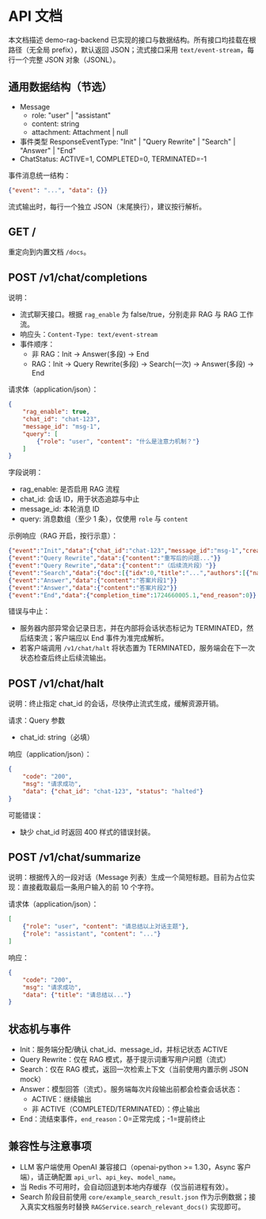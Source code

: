# API 文档

本文档描述 demo-rag-backend 已实现的接口与数据结构。所有接口均挂载在根路径（无全局 prefix），默认返回 JSON；流式接口采用 `text/event-stream`，每行一个完整 JSON 对象（JSONL）。

## 通用数据结构（节选）

- Message
	- role: "user" | "assistant"
	- content: string
	- attachment: Attachment | null
- 事件类型 ResponseEventType: "Init" | "Query Rewrite" | "Search" | "Answer" | "End"
- ChatStatus: ACTIVE=1, COMPLETED=0, TERMINATED=-1

事件消息统一结构：

```json
{"event": "...", "data": {}}
```

流式输出时，每行一个独立 JSON（末尾换行），建议按行解析。

## GET /

重定向到内置文档 `/docs`。

## POST /v1/chat/completions

说明：

- 流式聊天接口。根据 `rag_enable` 为 false/true，分别走非 RAG 与 RAG 工作流。
- 响应头：`Content-Type: text/event-stream`
- 事件顺序：
	- 非 RAG：Init → Answer(多段) → End
	- RAG：Init → Query Rewrite(多段) → Search(一次) → Answer(多段) → End

请求体（application/json）：

```json
{
	"rag_enable": true,
	"chat_id": "chat-123",
	"message_id": "msg-1",
	"query": [
		{"role": "user", "content": "什么是注意力机制？"}
	]
}
```

字段说明：

- rag_enable: 是否启用 RAG 流程
- chat_id: 会话 ID，用于状态追踪与中止
- message_id: 本轮消息 ID
- query: 消息数组（至少 1 条），仅使用 `role` 与 `content`

示例响应（RAG 开启，按行示意）：

```json
{"event":"Init","data":{"chat_id":"chat-123","message_id":"msg-1","created_at":1724660000.0}}
{"event":"Query Rewrite","data":{"content":"重写后的问题..."}}
{"event":"Query Rewrite","data":{"content":"（后续流片段）"}}
{"event":"Search","data":{"doc":[{"idx":0,"title":"...","authors":[{"name":"...","institution":"..."}],"publicationDate":"...","language":"...","keywords":["..."],"publisher":"...","journal":"..."}],"chunks":[{"id":1,"doc_id":0,"text":"...","source":[{"type":"document","id":1,"url":"..."}]}]}}
{"event":"Answer","data":{"content":"答案片段1"}}
{"event":"Answer","data":{"content":"答案片段2"}}
{"event":"End","data":{"completion_time":1724660005.1,"end_reason":0}}
```

错误与中止：

- 服务器内部异常会记录日志，并在内部将会话状态标记为 TERMINATED，然后结束流；客户端应以 End 事件为准完成解析。
- 若客户端调用 `/v1/chat/halt` 将状态置为 TERMINATED，服务端会在下一次状态检查后终止后续流输出。

## POST /v1/chat/halt

说明：终止指定 chat_id 的会话，尽快停止流式生成，缓解资源开销。

请求：Query 参数

- chat_id: string（必填）

响应（application/json）：

```json
{
	"code": "200",
	"msg": "请求成功",
	"data": {"chat_id": "chat-123", "status": "halted"}
}
```

可能错误：

- 缺少 chat_id 时返回 400 样式的错误封装。

## POST /v1/chat/summarize

说明：根据传入的一段对话（Message 列表）生成一个简短标题。目前为占位实现：直接截取最后一条用户输入的前 10 个字符。

请求体（application/json）：

```json
[
	{"role": "user", "content": "请总结以上对话主题"},
	{"role": "assistant", "content": "..."}
]
```

响应：

```json
{
	"code": "200",
	"msg": "请求成功",
	"data": {"title": "请总结以..."}
}
```

## 状态机与事件

- Init：服务端分配/确认 chat_id、message_id，并标记状态 ACTIVE
- Query Rewrite：仅在 RAG 模式，基于提示词重写用户问题（流式）
- Search：仅在 RAG 模式，返回一次检索上下文（当前使用内置示例 JSON mock）
- Answer：模型回答（流式）。服务端每次片段输出前都会检查会话状态：
	- ACTIVE：继续输出
	- 非 ACTIVE（COMPLETED/TERMINATED）：停止输出
- End：流结束事件，`end_reason`：0=正常完成；-1=提前终止

## 兼容性与注意事项

- LLM 客户端使用 OpenAI 兼容接口（openai-python >= 1.30，Async 客户端），请正确配置 `api_url`、`api_key`、`model_name`。
- 当 Redis 不可用时，会自动回退到本地内存缓存（仅当前进程有效）。
- Search 阶段目前使用 `core/example_search_result.json` 作为示例数据；接入真实文档服务时替换 `RAGService.search_relevant_docs()` 实现即可。
